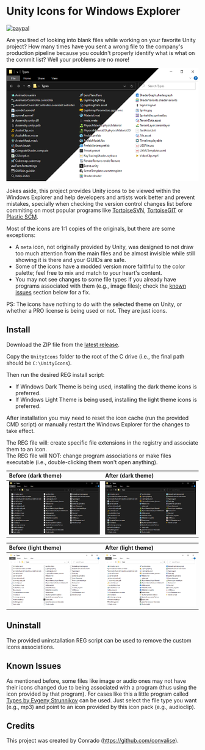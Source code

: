 # Unity Icons for Windows Explorer

[![paypal](https://img.shields.io/badge/Donate-PayPal-green.svg)](https://www.paypal.com/cgi-bin/webscr?cmd=_s-xclick&hosted_button_id=YAUUBSC3KYUEC&source=url)

Are you tired of looking into blank files while working on your favorite Unity project? How many times have you sent a wrong file to the company's production pipeline because you couldn't properly identify what is what on the commit list? Well your problems are no more!

![before](Preview/mix-after.png)

Jokes aside, this project provides Unity icons to be viewed within the Windows Explorer and help developers and artists work better and prevent mistakes, specially when checking the version control changes list before commiting on most popular programs like [TortoiseSVN](https://tortoisesvn.net), [TortoiseGIT](https://tortoisegit.org) or [Plastic SCM](https://www.plasticscm.com).

Most of the icons are 1:1 copies of the originals, but there are some exceptions:
- A `meta` icon, not originally provided by Unity, was designed to not draw too much attention from the main files and be almost invisible while still showing it is there and your GUIDs are safe.
- Some of the icons have a modded version more faithful to the color palette; feel free to mix and match to your heart's content.
- You may not see changes to some file types if you already have programs associated with them (e.g., image files); check the [known issues](#known-issues) section below for a fix.

PS: The icons have nothing to do with the selected theme on Unity, or whether a PRO license is being used or not. They are just icons.

## Install

Download the ZIP file from the [latest release](https://github.com/convalise/unity-icons-for-windows-explorer/releases/latest).

Copy the `UnityIcons` folder to the root of the C drive (i.e., the final path should be `C:\UnityIcons`).

Then run the desired REG install script:
- If Windows Dark Theme is being used, installing the dark theme icons is preferred.
- If Windows Light Theme is being used, installing the light theme icons is preferred.

After installation you may need to reset the icon cache (run the provided CMD script) or manually restart the Windows Explorer for the changes to take effect.

The REG file will: create specific file extensions in the registry and associate them to an icon.\
The REG file will NOT: change program associations or make files executable (i.e., double-clicking them won't open anything).

Before (dark theme) | After (dark theme)
:--|:--
![before](Preview/dark-before.png) | ![after](Preview/dark-after.png)

Before (light theme) | After (light theme)
:--|:--
![before](Preview/light-before.png) | ![after](Preview/light-after.png)

## Uninstall

The provided uninstallation REG script can be used to remove the custom icons associations.

## Known Issues

As mentioned before, some files like image or audio ones may not have their icons changed due to being associated with a program (thus using the icon provided by that program). For cases like this a little program called [Types by Evgeny Strunnikov](https://ystr.github.io/types) can be used. Just select the file type you want (e.g., mp3) and point to an icon provided by this icon pack (e.g., audioclip).

## Credits

This project was created by Conrado (https://github.com/convalise).
